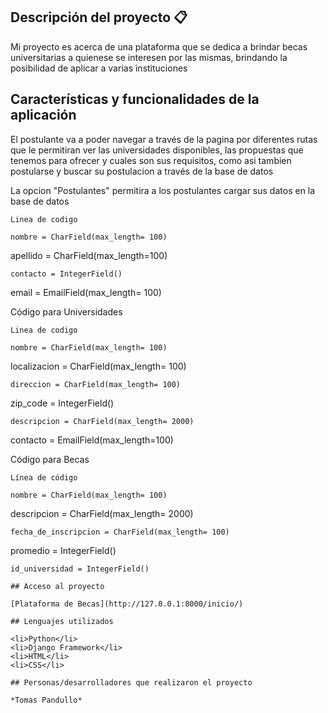 ## Descripción del proyecto 📋
<p>Mi proyecto es acerca de una plataforma que se dedica a brindar becas universitarias a quienese se interesen por las mismas, brindando la posibilidad de aplicar a varias instituciones</p>

## Características y funcionalidades de la aplicación

<p>El postulante va a poder navegar a través de la pagina por diferentes rutas que le permitiran ver las universidades disponibles, las propuestas que tenemos para ofrecer y cuales son sus requisitos, como asi tambien postularse y buscar su postulacion a través de la base de datos</p>
<p>La opcion "Postulantes" permitira a los postulantes cargar sus datos en la base de datos</p>

`Linea de codigo`
```
nombre = CharField(max_length= 100)
```
apellido = CharField(max_length=100)
 ```
contacto = IntegerField()
```
email = EmailField(max_length= 100)

<p>Código para Universidades</p>

`Linea de codigo`

```
nombre = CharField(max_length= 100)
```    
localizacion = CharField(max_length= 100)
```   
direccion = CharField(max_length= 100)
```    
zip_code = IntegerField()
```    
descripcion = CharField(max_length= 2000)
```    
contacto = EmailField(max_length=100)

<p>Código para Becas</p>

`Línea de código`

```
nombre = CharField(max_length= 100)
```    
descripcion = CharField(max_length= 2000)
```
fecha_de_inscripcion = CharField(max_length= 100)
```
promedio = IntegerField()
```
id_universidad = IntegerField()

## Acceso al proyecto

[Plataforma de Becas](http://127.0.0.1:8000/inicio/)

## Lenguajes utilizados

<li>Python</li>
<li>Django Framework</li>
<li>HTML</li>
<li>CSS</li>

## Personas/desarrolladores que realizaron el proyecto

*Tomas Pandullo* 
